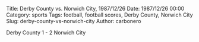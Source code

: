 Title: Derby County vs. Norwich City, 1987/12/26
Date: 1987/12/26 00:00
Category: sports
Tags: football, football scores, Derby County, Norwich City
Slug: derby-county-vs-norwich-city
Author: carbonero


Derby County 1 - 2 Norwich City
